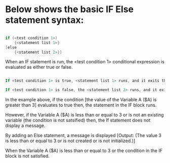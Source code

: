 # Below shows the basic IF Else statement syntax:

```powershell

if (<test condition 1>)
    {<statement list 1>}
[else
    {<statement list 2>}]

```

When an IF statement is run, the <test condition 1> conditional expression is evaluated as either true or false. 

```powershell

If <test condition 1> is true, <statement list 1> runs, and it exits the If statement.

If <test condition 1> is false, the <statement list 2> runs, and it exits the If statement.

```

In the example above, if the condition [the value of the Variable A ($A) is greater than 3] evaluates to true then, the statement in the IF block runs.

However, if the Variable A ($A) is less than or equal to 3 or is not an existing variable (the condition is not satsified) then, the If statement does not display a message.


By adding an Else statement, a message is displayed [Output: (The value 3 is less than or equal to 3 or is not created or is not initialized.)] 

When the Variable A ($A) is less than or equal to 3 or the condition in the IF block is not satisfied.

